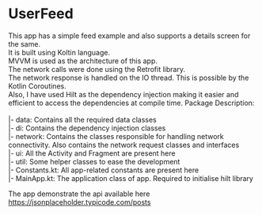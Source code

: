 # UserFeed
This app has a simple feed example and also supports a details screen for the same. <br>
It is built using Koltin language. <br>
MVVM is used as the architecture of this app. <br> 
The network calls were done using the Retrofit library. <br>
The network response is handled on the IO thread. This is possible by the Kotlin Coroutines. <br>
Also, I have used Hilt as the dependency injection making it easier and efficient to access the dependencies at compile time.
Package Description:<br> <br>
 |- data: Contains all the required data classes <br>
 |- di: Contains the dependency injection classes<br>
 |- network: Contains the classes responsible for handling network connectivity. Also contains the network request classes and interfaces<br>
 |- ui: All the Activity and Fragment are present here <br>
 |- util: Some helper classes to ease the development<br>
 |- Constants.kt: All app-related constants are present here<br>
 |- MainApp.kt: The application class of app. Required to initialise hilt library<br>
 
The app demonstrate the api available here https://jsonplaceholder.typicode.com/posts
